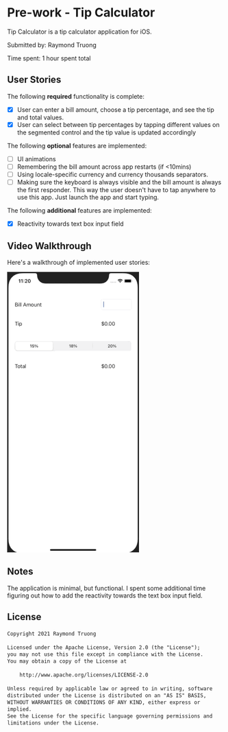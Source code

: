 # Pre-work - Tip Calculator 

Tip Calculator is a tip calculator application for iOS.

Submitted by: Raymond Truong

Time spent: 1 hour spent total

## User Stories

The following **required** functionality is complete:

* [x] User can enter a bill amount, choose a tip percentage, and see the tip and total values.
* [x] User can select between tip percentages by tapping different values on the segmented control and the tip value is updated accordingly

The following **optional** features are implemented:

* [ ] UI animations
* [ ] Remembering the bill amount across app restarts (if <10mins)
* [ ] Using locale-specific currency and currency thousands separators.
* [ ] Making sure the keyboard is always visible and the bill amount is always the first responder. This way the user doesn't have to tap anywhere to use this app. Just launch the app and start typing.

The following **additional** features are implemented:

- [x] Reactivity towards text box input field

## Video Walkthrough

Here's a walkthrough of implemented user stories:

<img src='https://github.com/raytruong/CS490-Prework/blob/main/prework.gif' title='Video Walkthrough' width='' alt='Video Walkthrough' />

## Notes

The application is minimal, but functional. I spent some additional time figuring out how to add the reactivity towards the text box input field.

## License

    Copyright 2021 Raymond Truong

    Licensed under the Apache License, Version 2.0 (the "License");
    you may not use this file except in compliance with the License.
    You may obtain a copy of the License at

        http://www.apache.org/licenses/LICENSE-2.0

    Unless required by applicable law or agreed to in writing, software
    distributed under the License is distributed on an "AS IS" BASIS,
    WITHOUT WARRANTIES OR CONDITIONS OF ANY KIND, either express or implied.
    See the License for the specific language governing permissions and
    limitations under the License.
